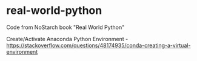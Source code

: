 # real-world-python
Code from NoStarch book "Real World Python"

Create/Activate Anaconda Python Environment - https://stackoverflow.com/questions/48174935/conda-creating-a-virtual-environment


